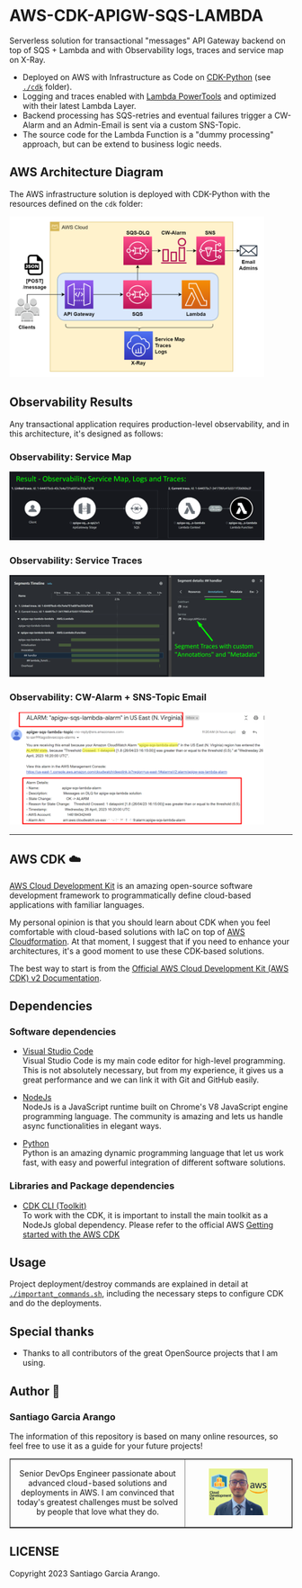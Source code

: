 # AWS-CDK-APIGW-SQS-LAMBDA

Serverless solution for transactional "messages" API Gateway backend on top of SQS + Lambda and with Observability logs, traces and service map on X-Ray.

- Deployed on AWS with Infrastructure as Code on [CDK-Python](https://aws.amazon.com/cdk/) (see [`./cdk`](cdk/) folder).
- Logging and traces enabled with [Lambda PowerTools](https://github.com/awslabs/aws-lambda-powertools-python) and optimized with their latest Lambda Layer.
- Backend processing has SQS-retries and eventual failures trigger a CW-Alarm and an Admin-Email is sent via a custom SNS-Topic.
- The source code for the Lambda Function is a "dummy processing" approach, but can be extend to business logic needs.

## AWS Architecture Diagram

The AWS infrastructure solution is deployed with CDK-Python with the resources defined on the `cdk` folder:

<img src="assets/aws-cdk-apigw-sqs-lambda-diagram.png" width=90%> <br>

## Observability Results

Any transactional application requires production-level observability, and in this architecture, it's designed as follows:

### Observability: Service Map

<img src="assets/observability_results_1.png" width=90%> <br>

### Observability: Service Traces

<img src="assets/observability_results_2.png" width=90%> <br>

### Observability: CW-Alarm + SNS-Topic Email

<img src="assets/observability_results_3.png" width=90%> <br>

---

## AWS CDK :cloud:

[AWS Cloud Development Kit](https://aws.amazon.com/cdk/) is an amazing open-source software development framework to programmatically define cloud-based applications with familiar languages. <br>

My personal opinion is that you should learn about CDK when you feel comfortable with cloud-based solutions with IaC on top of [AWS Cloudformation](https://aws.amazon.com/cloudformation/). At that moment, I suggest that if you need to enhance your architectures, it's a good moment to use these CDK-based solutions. <br>

The best way to start is from the [Official AWS Cloud Development Kit (AWS CDK) v2 Documentation](https://docs.aws.amazon.com/cdk/v2/guide/home.html). <br>

## Dependencies

### Software dependencies

- [Visual Studio Code](https://code.visualstudio.com/) <br>
  Visual Studio Code is my main code editor for high-level programming. This is not absolutely necessary, but from my experience, it gives us a great performance and we can link it with Git and GitHub easily. <br>

- [NodeJs](https://nodejs.org/en/) <br>
  NodeJs is a JavaScript runtime built on Chrome's V8 JavaScript engine programming language. The community is amazing and lets us handle async functionalities in elegant ways. <br>

- [Python](https://www.python.org/) <br>
  Python is an amazing dynamic programming language that let us work fast, with easy and powerful integration of different software solutions. <br>

### Libraries and Package dependencies

- [CDK CLI (Toolkit)](https://docs.aws.amazon.com/cdk/v2/guide/cli.html) <br>
  To work with the CDK, it is important to install the main toolkit as a NodeJs global dependency. Please refer to the official AWS [Getting started with the AWS CDK](https://docs.aws.amazon.com/cdk/v2/guide/getting_started.html)<br>

## Usage

Project deployment/destroy commands are explained in detail at [`./important_commands.sh`](important_commands.sh), including the necessary steps to configure CDK and do the deployments. <br>

## Special thanks

- Thanks to all contributors of the great OpenSource projects that I am using. <br>

## Author :musical_keyboard:

### Santiago Garcia Arango

The information of this repository is based on many online resources, so feel free to use it as a guide for your future projects! <br>

<table border="1">
    <tr>
        <td>
            <p align="center">Senior DevOps Engineer passionate about advanced cloud-based solutions and deployments in AWS. I am convinced that today's greatest challenges must be solved by people that love what they do.</p>
        </td>
        <td>
            <p align="center"><img src="assets/SantiagoGarciaArangoCDK.png" width=60%></p>
        </td>
    </tr>
</table>

## LICENSE

Copyright 2023 Santiago Garcia Arango.
